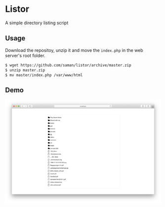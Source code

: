 # Listor
A simple directory listing script

## Usage
Download the repositoy, unzip it and move the `index.php` in the web server's root folder.

```
$ wget https://github.com/saman/listor/archive/master.zip
$ unzip master.zip
$ mv master/index.php /var/www/html
```
## Demo
![Listor Demo Image](./demo.png)

